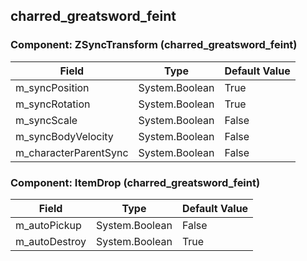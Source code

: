 ## charred_greatsword_feint

### Component: ZSyncTransform (charred_greatsword_feint)

|Field|Type|Default Value|
|-----|----|-------------|
|m_syncPosition|System.Boolean|True|
|m_syncRotation|System.Boolean|True|
|m_syncScale|System.Boolean|False|
|m_syncBodyVelocity|System.Boolean|False|
|m_characterParentSync|System.Boolean|False|

### Component: ItemDrop (charred_greatsword_feint)

|Field|Type|Default Value|
|-----|----|-------------|
|m_autoPickup|System.Boolean|False|
|m_autoDestroy|System.Boolean|True|

